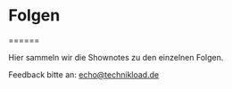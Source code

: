 # Folgen

======

Hier sammeln wir die Shownotes zu den einzelnen Folgen.

Feedback bitte an:
echo@technikload.de